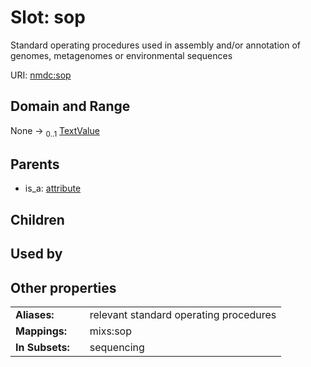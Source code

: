 
# Slot: sop


Standard operating procedures used in assembly and/or annotation of genomes, metagenomes or environmental sequences

URI: [nmdc:sop](https://microbiomedata/meta/sop)


## Domain and Range

None &#8594;  <sub>0..1</sub> [TextValue](TextValue.md)

## Parents

 *  is_a: [attribute](attribute.md)

## Children


## Used by


## Other properties

|  |  |  |
| --- | --- | --- |
| **Aliases:** | | relevant standard operating procedures |
| **Mappings:** | | mixs:sop |
| **In Subsets:** | | sequencing |

